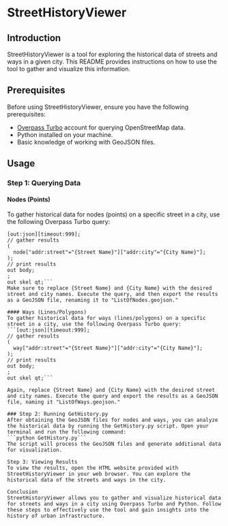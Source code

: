 # StreetHistoryViewer

## Introduction
StreetHistoryViewer is a tool for exploring the historical data of streets and ways in a given city. This README provides instructions on how to use the tool to gather and visualize this information.

## Prerequisites
Before using StreetHistoryViewer, ensure you have the following prerequisites:

- [Overpass Turbo](https://overpass-turbo.eu/) account for querying OpenStreetMap data.
- Python installed on your machine.
- Basic knowledge of working with GeoJSON files.

## Usage

### Step 1: Querying Data

#### Nodes (Points)
To gather historical data for nodes (points) on a specific street in a city, use the following Overpass Turbo query:

```
[out:json][timeout:999];
// gather results
(
  node["addr:street"="{Street Name}"]["addr:city"="{City Name}"];
);
// print results
out body;
;
out skel qt;```
Make sure to replace {Street Name} and {City Name} with the desired street and city names. Execute the query, and then export the results as a GeoJSON file, renaming it to "ListOfNodes.geojson."

#### Ways (Lines/Polygons)
To gather historical data for ways (lines/polygons) on a specific street in a city, use the following Overpass Turbo query:
```[out:json][timeout:999];
// gather results
(
  way["addr:street"="{Street Name}"]["addr:city"="{City Name}"];
);
// print results
out body;
;
out skel qt;```

Again, replace {Street Name} and {City Name} with the desired street and city names. Execute the query and export the results as a GeoJSON file, naming it "ListOfWays.geojson."

### Step 2: Running GetHistory.py
After obtaining the GeoJSON files for nodes and ways, you can analyze the historical data by running the GetHistory.py script. Open your terminal and run the following command:
```python GetHistory.py```
The script will process the GeoJSON files and generate additional data for visualization.

Step 3: Viewing Results
To view the results, open the HTML website provided with StreetHistoryViewer in your web browser. You can explore the historical data of the streets and ways in the city.

Conclusion
StreetHistoryViewer allows you to gather and visualize historical data for streets and ways in a city using Overpass Turbo and Python. Follow these steps to effectively use the tool and gain insights into the history of urban infrastructure. 
